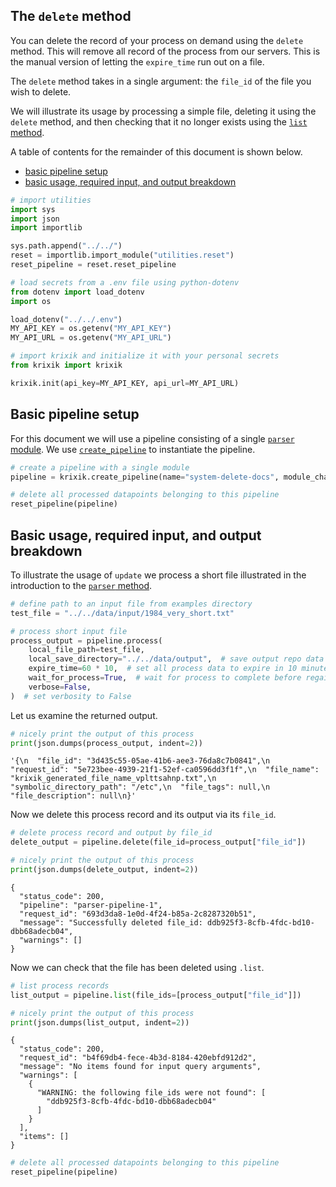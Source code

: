 ## The `delete` method

You can delete the record of your process on demand using the `delete` method.  This will remove all record of the process from our servers.  This is the manual version of letting the `expire_time` run out on a file.

The `delete` method takes in a single argument: the `file_id` of the file you wish to delete.

We will illustrate its usage by processing a simple file, deleting it using the `delete` method, and then checking that it no longer exists using the [`list` method](system/list.md).

A table of contents for the remainder of this document is shown below.

- [basic pipeline setup](#basic-pipeline-setup)
- [basic usage, required input, and output breakdown](#basic-usage,-required-input,-and-output-breakdown)


```python
# import utilities
import sys
import json
import importlib

sys.path.append("../../")
reset = importlib.import_module("utilities.reset")
reset_pipeline = reset.reset_pipeline

# load secrets from a .env file using python-dotenv
from dotenv import load_dotenv
import os

load_dotenv("../../.env")
MY_API_KEY = os.getenv("MY_API_KEY")
MY_API_URL = os.getenv("MY_API_URL")

# import krixik and initialize it with your personal secrets
from krixik import krixik

krixik.init(api_key=MY_API_KEY, api_url=MY_API_URL)
```

## Basic pipeline setup

For this document we will use a pipeline consisting of a single [`parser` module](modules/parser.md).  We use [`create_pipeline`](system/create_save_load.md) to instantiate the pipeline.


```python
# create a pipeline with a single module
pipeline = krixik.create_pipeline(name="system-delete-docs", module_chain=["parser"])
```


```python
# delete all processed datapoints belonging to this pipeline
reset_pipeline(pipeline)
```

## Basic usage, required input, and output breakdown

To illustrate the usage of `update` we process a short file illustrated in the introduction to the [`parser` method](modules/parser.md).


```python
# define path to an input file from examples directory
test_file = "../../data/input/1984_very_short.txt"

# process short input file
process_output = pipeline.process(
    local_file_path=test_file,
    local_save_directory="../../data/output",  # save output repo data output subdir
    expire_time=60 * 10,  # set all process data to expire in 10 minutes
    wait_for_process=True,  # wait for process to complete before regaining ide
    verbose=False,
)  # set verbosity to False
```

Let us examine the returned output.


```python
# nicely print the output of this process
print(json.dumps(process_output, indent=2))
```


    '{\n  "file_id": "3d435c55-05ae-41b6-aee3-76da8c7b0841",\n  "request_id": "5e723bee-4939-21f1-52ef-ca0596dd3f1f",\n  "file_name": "krixik_generated_file_name_vplttsahnp.txt",\n  "symbolic_directory_path": "/etc",\n  "file_tags": null,\n  "file_description": null\n}'


Now we delete this process record and its output via its `file_id`.


```python
# delete process record and output by file_id
delete_output = pipeline.delete(file_id=process_output["file_id"])

# nicely print the output of this process
print(json.dumps(delete_output, indent=2))
```

    {
      "status_code": 200,
      "pipeline": "parser-pipeline-1",
      "request_id": "693d3da8-1e0d-4f24-b85a-2c8287320b51",
      "message": "Successfully deleted file_id: ddb925f3-8cfb-4fdc-bd10-dbb68adecb04",
      "warnings": []
    }


Now we can check that the file has been deleted using `.list`.


```python
# list process records
list_output = pipeline.list(file_ids=[process_output["file_id"]])

# nicely print the output of this process
print(json.dumps(list_output, indent=2))
```

    {
      "status_code": 200,
      "request_id": "b4f69db4-fece-4b3d-8184-420ebfd912d2",
      "message": "No items found for input query arguments",
      "warnings": [
        {
          "WARNING: the following file_ids were not found": [
            "ddb925f3-8cfb-4fdc-bd10-dbb68adecb04"
          ]
        }
      ],
      "items": []
    }



```python
# delete all processed datapoints belonging to this pipeline
reset_pipeline(pipeline)
```
